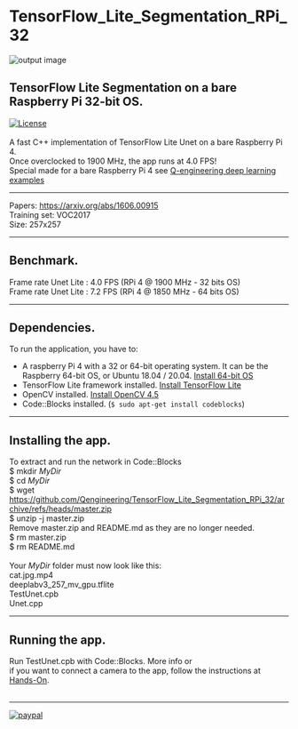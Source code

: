 # TensorFlow_Lite_Segmentation_RPi_32
![output image]( https://qengineering.eu/images/Unet_32.jpg )
## TensorFlow Lite Segmentation on a bare Raspberry Pi 32-bit OS. <br/>
[![License](https://img.shields.io/badge/License-BSD%203--Clause-blue.svg)](https://opensource.org/licenses/BSD-3-Clause)<br/><br/>
A fast C++ implementation of TensorFlow Lite Unet on a bare Raspberry Pi 4.<br/>
Once overclocked to 1900 MHz, the app runs at 4.0 FPS!<br/>
Special made for a bare Raspberry Pi 4 see [Q-engineering deep learning examples](https://qengineering.eu/deep-learning-examples-on-raspberry-32-64-os.html)

------------

Papers: https://arxiv.org/abs/1606.00915 <br/>
Training set: VOC2017 <br/>
Size: 257x257 <br/>

------------

## Benchmark.
Frame rate Unet Lite : 4.0 FPS (RPi 4 @ 1900 MHz - 32 bits OS) <br/>
Frame rate Unet Lite : 7.2 FPS (RPi 4 @ 1850 MHz - 64 bits OS) <br/>

------------

## Dependencies.<br/>
To run the application, you have to:
- A raspberry Pi 4 with a 32 or 64-bit operating system. It can be the Raspberry 64-bit OS, or Ubuntu 18.04 / 20.04. [Install 64-bit OS](https://qengineering.eu/install-raspberry-64-os.html) <br/>
- TensorFlow Lite framework installed. [Install TensorFlow Lite](https://qengineering.eu/install-tensorflow-2-lite-on-raspberry-pi-4.html) <br/>
- OpenCV installed. [Install OpenCV 4.5](https://qengineering.eu/install-opencv-4.5-on-raspberry-pi-4.html) <br/>
- Code::Blocks installed. (```$ sudo apt-get install codeblocks```)

------------

## Installing the app.
To extract and run the network in Code::Blocks <br/>
$ mkdir *MyDir* <br/>
$ cd *MyDir* <br/>
$ wget https://github.com/Qengineering/TensorFlow_Lite_Segmentation_RPi_32/archive/refs/heads/master.zip <br/>
$ unzip -j master.zip <br/>
Remove master.zip and README.md as they are no longer needed. <br/> 
$ rm master.zip <br/>
$ rm README.md <br/> <br/>
Your *MyDir* folder must now look like this: <br/> 
cat.jpg.mp4 <br/>
deeplabv3_257_mv_gpu.tflite <br/>
TestUnet.cpb <br/>
Unet.cpp<br/>

------------

## Running the app.
Run TestUnet.cpb with Code::Blocks. More info or<br/> 
if you want to connect a camera to the app, follow the instructions at [Hands-On](https://qengineering.eu/deep-learning-examples-on-raspberry-32-64-os.html#HandsOn).<br/><br/>

------------

[![paypal](https://qengineering.eu/images/TipJarSmall4.png)](https://www.paypal.com/cgi-bin/webscr?cmd=_s-xclick&hosted_button_id=CPZTM5BB3FCYL) 

